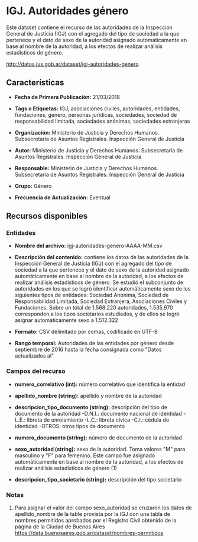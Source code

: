 IGJ. Autoridades género
=======================

Este dataset contiene el recurso de las autoridades de la Inspección General de Justicia (IGJ) con el agregado del tipo de sociedad a la que pertenece y el dato de sexo de la autoridad asignado automáticamente en base al nombre de la autoridad, a los efectos de realizar análisis estadísticos de género.

http://datos.jus.gob.ar/dataset/igj-autoridades-genero

Características
---------------

-   **Fecha de Primera Publicación:** 21/03/2018

-   **Tags o Etiquetas:** IGJ, asociaciones civiles, autoridades, entidades, fundaciones, genero, personas jurídicas, sociedades, sociedad de responsabilidad limitada, sociedades anónimas, sociedades extranjeras

-   **Organización:** Ministerio de Justicia y Derechos Humanos. Subsecretaría de Asuntos Registrales. Inspección General de Justicia

-   **Autor:** Ministerio de Justicia y Derechos Humanos. Subsecretaría de Asuntos Registrales. Inspección General de Justicia

-   **Responsable:** Ministerio de Justicia y Derechos Humanos. Subsecretaría de Asuntos Registrales. Inspección General de Justicia

-   **Grupo:** Género

-   **Frecuencia de Actualización:** Eventual

Recursos disponibles
--------------------

### Entidades

-   **Nombre del archivo:** igj-autoridades-genero-AAAA-MM.csv

-   **Descripción del contenido:** contiene los datos de las autoridades de la Inspección General de Justicia (IGJ) con el agregado del tipo de sociedad a la que pertenece y el dato de sexo de la autoridad asignado automáticamente en base al nombre de la autoridad, a los efectos de realizar análisis estadísticos de género. Se estudió el subconjunto de autoridades en los que se logró identificar automáticamente sexo de los siguientes tipos de entidades: Sociedad Anónima, Sociedad de Responsabilidad Limitada, Sociedad Extranjera, Asociaciones Civiles y Fundaciones. Sobre un total de 1.568.220 autoridades, 1.535.970 corresponden a los tipos societarios estudiados, y de ellos se logró asignar automáticamente sexo a 1.512.322

-   **Formato:** CSV delimitado por comas, codificado en UTF-8

-   **Rango temporal:** Autoridades de las entidades por género desde septiembre de 2016 hasta la fecha consignada como "Datos actualizados al"

### Campos del recurso

-   **numero\_correlativo (int):** número correlativo que identifica la entidad

-   **apellido\_nombre (string):** apellido y nombre de la autoridad

-   **descripcion\_tipo\_documento (string):** descripción del tipo de documento de la autoridad
        -D.N.I.: documento nacional de identidad
        -L.E.: libreta de enrolamiento
        -L.C.: libreta cívica
        -C.I.: cédula de identidad
        -OTROS: otros tipos de documento

-   **numero\_documento (string):** número de documento de la autoridad

-   **sexo\_autoridad (string):** sexo de la autoridad. Toma valores "M" para masculino y "F" para femenino. Este campo fue asignado automáticamente en base al nombre de la autoridad, a los efectos de realizar análisis estadísticos de género (1)

-   **descripcion\_tipo\_societario (string):** descripción del tipo societario<span id="domicilios" class="anchor"><span id="campos-del-recurso-1" class="anchor"></span></span>

### Notas

1.  Para asignar el valor del campo sexo\_autoridad se cruzaron los datos de apellido\_nombre de la table provista por la IGJ con una tabla de nombres permitidos aprobados por el Registro Civil obtenido de la página de la Ciudad de Buenos Aires <https://data.buenosaires.gob.ar/dataset/nombres-permitidos>
